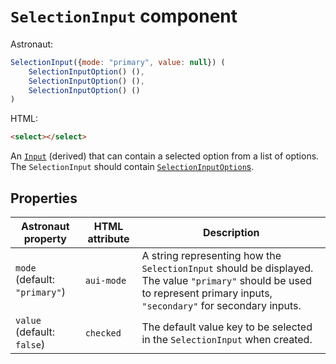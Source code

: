 # `SelectionInput` component
Astronaut:
```javascript
SelectionInput({mode: "primary", value: null}) (
    SelectionInputOption() (),
    SelectionInputOption() (),
    SelectionInputOption() ()
)
```

HTML:
```html
<select></select>
```

An [`Input`](reference/components/input.md) (derived) that can contain a selected option from a list of options. The `SelectionInput` should contain [`SelectionInputOption`s](reference/components/selectioninputoption.md).

## Properties
| Astronaut property | HTML attribute | Description |
|---|---|---|
| `mode` (default: `"primary"`) | `aui-mode` | A string representing how the `SelectionInput` should be displayed. The value `"primary"` should be used to represent primary inputs, `"secondary"` for secondary inputs. |
| `value` (default: `false`) | `checked` | The default value key to be selected in the `SelectionInput` when created. |